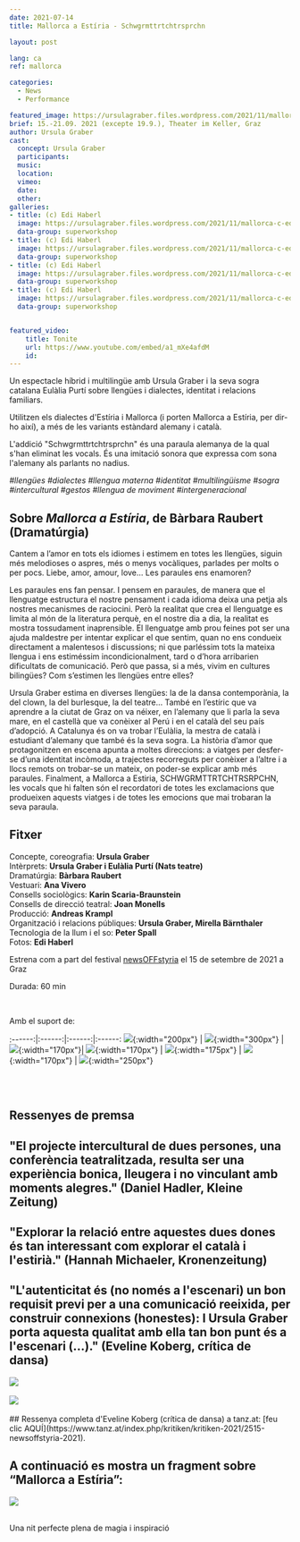 ```yaml
---
date: 2021-07-14
title: Mallorca a Estíria - Schwgrmttrtchtrsprchn

layout: post

lang: ca
ref: mallorca

categories:
  - News
  - Performance

featured_image: https://ursulagraber.files.wordpress.com/2021/11/mallorca-c-edi-haberl_8.jpg?w=500&fit=crop
brief: 15.-21.09. 2021 (excepte 19.9.), Theater im Keller, Graz
author: Ursula Graber
cast:
  concept: Ursula Graber
  participants:
  music:
  location:
  vimeo:
  date:
  other:
galleries:
- title: (c) Edi Haberl
  image: https://ursulagraber.files.wordpress.com/2021/11/mallorca-c-edi-haberl_1.jpg
  data-group: superworkshop
- title: (c) Edi Haberl
  image: https://ursulagraber.files.wordpress.com/2021/11/mallorca-c-edi-haberl_6.jpg?w=1024&fit=crop
  data-group: superworkshop
- title: (c) Edi Haberl
  image: https://ursulagraber.files.wordpress.com/2021/11/mallorca-c-edi-haberl_9.jpg?w=1024&fit=crop
  data-group: superworkshop
- title: (c) Edi Haberl
  image: https://ursulagraber.files.wordpress.com/2021/11/mallorca-c-edi-haberl_11.jpg
  data-group: superworkshop


featured_video:
    title: Tonite
    url: https://www.youtube.com/embed/a1_mXe4afdM
    id:
---
```


Un espectacle híbrid i multilingüe amb Ursula Graber i la seva sogra catalana Eulàlia Purtí sobre llengües i dialectes, identitat i relacions familiars.

 Utilitzen els dialectes d'Estíria i Mallorca (i porten Mallorca a Estíria, per dir-ho així), a més de les variants  estàndard alemany i català.

 L'addició "Schwgrmttrtchtrsprchn" és una paraula alemanya de la qual s'han eliminat les vocals. És una imitació sonora que expressa com sona l'alemany als parlants no nadius.



*#llengües #dialectes #llengua materna #identitat #multilingüisme #sogra #intercultural #gestos #llengua de moviment #intergeneracional*



<!--plop-->

## Sobre *Mallorca a Estíria*, de Bàrbara Raubert (Dramatúrgia)


Cantem a l’amor en tots els idiomes i estimem en totes les llengües, siguin més melodioses o aspres, més o menys vocàliques, parlades per molts o per pocs. Liebe, amor, amour, love… Les paraules ens enamoren?

Les paraules ens fan pensar. I pensem en paraules, de manera que el llenguatge estructura el nostre pensament i cada idioma deixa una petja als nostres mecanismes de raciocini. Però la realitat que crea el llenguatge es limita al món de la literatura perquè, en el nostre dia a dia, la realitat es mostra tossudament inaprensible. El llenguatge amb prou feines pot ser una ajuda maldestre per intentar explicar el que sentim, quan no ens condueix directament a malentesos i discussions; ni que parléssim tots la mateixa llengua i ens estiméssim incondicionalment, tard o d’hora arribarien dificultats de comunicació. Però que passa, si a més, vivim en cultures bilingües? Com s’estimen les llengües entre elles?

Ursula Graber estima en diverses llengües: la de la dansa contemporània, la del clown, la del burlesque, la del teatre… També en l’estíric que va aprendre a la ciutat de Graz on va néixer, en l’alemany que li parla la seva mare, en el castellà que va conèixer al Perú i en el català del seu país d’adopció. A Catalunya és on va trobar l’Eulàlia, la mestra de català i estudiant d’alemany que també és la seva sogra. La història d’amor que protagonitzen en escena apunta a moltes direccions: a viatges per desfer-se d’una identitat incòmoda, a trajectes recorreguts per conèixer a l’altre i a llocs remots on trobar-se un mateix, on poder-se explicar amb més paraules. Finalment, a Mallorca a Estiria, SCHWGRMTTRTCHTRSRPCHN, les vocals que hi falten són el recordatori de totes les exclamacions que produeixen aquests viatges i de totes les emocions que mai trobaran la seva paraula.



<!--plop-->


## Fitxer

Concepte, coreografia: 	**Ursula Graber** <br>
Intèrprets:   **Ursula Graber i Eulàlia Purtí (Nats teatre)** <br>
Dramatúrgia:	**Bàrbara Raubert** <br>
Vestuari:	**Ana Vivero** <br>
Consells sociològics:   **Karin Scaria-Braunstein** <br>
Consells de direcció teatral: **Joan Monells** <br>
Producció:   **Andreas Krampl** <br>
Organització i relacions públiques:  **Ursula Graber, Mirella Bärnthaler** <br>
Tecnologia de la llum i el so:	**Peter Spall** <br>
Fotos:   **Edi Haberl**<br>


Estrena com a part del festival [newsOFFstyria](https://www.theaterland.at/2021/newsoffstyria-2.21/index.html) el 15 de setembre de 2021 a Graz

Durada: 60 min

<br />

Amb el suport de:

:------:|:------:|:------:|:------:
![]({{site.url}}/images/logograz.png){:width="200px"} | ![]({{site.url}}/images/logolandstmk.png){:width="300px"} | ![]({{site.url}}/images/bildrecht_sw1.png){:width="170px"}| ![]({{site.url}}/images/logodat.png){:width="170px"} | ![]({{site.url}}/images/tiklogo_trans.png){:width="175px"} | ![]({{site.url}}/images/logolaut.png){:width="170px"} | ![]({{site.url}}/images/logo_ccter_sw2.png){:width="250px"}


<br>

<br>

## Ressenyes de premsa


## "El projecte intercultural de dues persones, una conferència teatralitzada, resulta ser una experiència bonica, lleugera i no vinculant amb moments alegres." (Daniel Hadler, Kleine Zeitung)



## "Explorar la relació entre aquestes dues dones és tan interessant com explorar el català i l'estirià." (Hannah Michaeler, Kronenzeitung)



## "L'autenticitat és (no només a l'escenari) un bon requisit previ per a una comunicació reeixida, per construir connexions (honestes): I Ursula Graber porta aquesta qualitat amb ella tan bon punt és a l'escenari (...)." (Eveline Koberg, crítica de dansa)






<div class="long-center-image">
	<a href="https://ursulagraber.files.wordpress.com/2021/11/kleine-zeitung-17.9.21-edited.png" title="" class="js-smartPhoto" data-caption="" data-id="" data-group="">
		<img src="https://ursulagraber.files.wordpress.com/2021/11/kleine-zeitung-17.9.21-edited.png"/>
	</a>
</div>

<br>

<div class="long-center-image">
	<a href="https://ursulagraber.files.wordpress.com/2021/11/kronenzeitung-17.9.21-edited.png" title="" class="js-smartPhoto" data-caption="" data-id="" data-group="">
		<img src="https://ursulagraber.files.wordpress.com/2021/11/kronenzeitung-17.9.21-edited.png"/>
	</a>
</div>

<br>
## Ressenya completa d'Eveline Koberg (crítica de dansa) a tanz.at: [feu clic AQUÍ](https://www.tanz.at/index.php/kritiken/kritiken-2021/2515-newsoffstyria-2021).

## A continuació es mostra un fragment sobre “Mallorca a Estíria”:


<div class="long-center-image">
	<a href="https://ursulagraber.files.wordpress.com/2021/12/mallorca-a-estiria-kritik-tanz.at_.png" title="" class="js-smartPhoto" data-caption="" data-id="" data-group="">
		<img src="https://ursulagraber.files.wordpress.com/2021/12/mallorca-a-estiria-kritik-tanz.at_.png"/>
	</a>
</div>

<br>




<!--plop-->

Una nit perfecte plena de magia i inspiració<br />


<!--[![Totem](https://i.vimeocdn.com/video/746500438_640.jpg)](https://player.vimeo.com/video/306702195)-->
